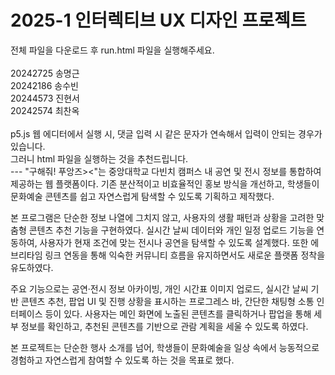 # 2025-1 인터렉티브 UX 디자인 프로젝트

전체 파일을 다운로드 후 run.html 파일을 실행해주세요.
<br><br>
20242725 송명근  
20242186 송수빈  
20244573 진현서  
20242574 최찬옥
<br><br>
p5.js 웹 에디터에서 실행 시, 댓글 입력 시 같은 문자가 연속해서 입력이 안되는 경우가 있습니다.  
그러니 html 파일을 실행하는 것을 추천드립니다.
<br> ---
"구해줘! 푸앙즈><"는 중앙대학교 다빈치 캠퍼스 내 공연 및 전시 정보를 통합하여 제공하는 웹 플랫폼이다. 기존 분산적이고 비효율적인 홍보 방식을 개선하고, 학생들이 문화예술 콘텐츠를 쉽고 자연스럽게 탐색할 수 있도록 기획하고 제작했다.

본 프로그램은 단순한 정보 나열에 그치지 않고, 사용자의 생활 패턴과 상황을 고려한 맞춤형 콘텐츠 추천 기능을 구현하였다. 실시간 날씨 데이터와 개인 일정 업로드 기능을 연동하여, 사용자가 현재 조건에 맞는 전시나 공연을 탐색할 수 있도록 설계했다. 또한 에브리타임 링크 연동을 통해 익숙한 커뮤니티 흐름을 유지하면서도 새로운 플랫폼 정착을 유도하였다.

주요 기능으로는 공연·전시 정보 아카이빙, 개인 시간표 이미지 업로드, 실시간 날씨 기반 콘텐츠 추천, 팝업 UI 및 진행 상황을 표시하는 프로그레스 바, 간단한 채팅형 소통 인터페이스 등이 있다. 사용자는 메인 화면에 노출된 콘텐츠를 클릭하거나 팝업을 통해 세부 정보를 확인하고, 추천된 콘텐츠를 기반으로 관람 계획을 세울 수 있도록 하였다.

본 프로젝트는 단순한 행사 소개를 넘어, 학생들이 문화예술을 일상 속에서 능동적으로 경험하고 자연스럽게 참여할 수 있도록 하는 것을 목표로 했다. 
